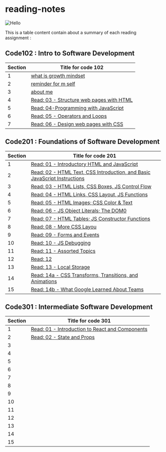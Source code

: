 # reading-notes
![Hello](https://upload.wikimedia.org/wikipedia/commons/thumb/d/d9/Hello_%28yellow%29.svg/1200px-Hello_%28yellow%29.svg.png)

This is a table content contain about a summary of each reading assignment :

## **Code102 : Intro to Software Development**

|Section|Title for code 102 |
|-------|-----|
|1      |[what is growth mindset](/code102/file1.md)
|2      |[reminder for m self](code102/file2.md)
|3      |[about me](code102/file3.md)
|4      |[Read: 03 - Structure web pages with HTML](code102/read03.md)|
|5      |[Read: 04-Programming with JavaScript](code102/read04.md)|
|6      |[Read: 05 - Operators and Loops](code102/read05.md)
|7      |[Read: 06 -  Design web pages with CSS](code102/read06.md)


## **Code201 : Foundations of Software Development**

|Section|Title for code 201 |
|-------|-----|
|1      |[Read: 01 - Introductory HTML and JavaScript](/code201/read01.md)|
|2      |[Read: 02 - HTML Text, CSS Introduction, and Basic JavaScript Instructions](/code201/read02.md)
|3      |[Read: 03 - HTML Lists, CSS Boxes, JS Control Flow](/code201/read03.md)
|4      |[Read: 04 - HTML Links, CSS Layout, JS Functions](/code201/read04.md)
|5      |[Read: 05 - HTML Images; CSS Color & Text](/code201/read05.md)
|6      |[Read: 06 - JS Object Literals; The DOM0](/code201/read06.md)
|7      |[Read: 07 - HTML Tables; JS Constructor Functions](/code201/read07.md)
|8      |[Read: 08 - More CSS Layou](/code201/read08.md)
|9      |[Read: 09 - Forms and Events](/code201/read09.md)
|10     |[Read: 10 - JS Debugging](/code201/read10.md)
|11     |[Read: 11 - Assorted Topics](/code201/read11.md)
|12     |[Read: 12]((/code201/read12.md))
|13     |[Read: 13 - Local Storage](/code201/read13.md)
|14     |[Read: 14a - CSS Transforms, Transitions, and Animations](/code201/read14a.md)
|15     |[Read: 14b - What Google Learned About Teams](/code201/read14b.md)


## **Code301 : Intermediate Software Development**

|Section|Title for code 301 |
|-------|-----|
|1      |[Read: 01 - Introduction to React and Components](/code301/read01.md)|
|2      |[Read: 02 - State and Props](/code301/read02.md)|
|3      ||
|4      ||
|5      ||
|6      ||
|7      ||
|8      ||
|9      ||
|10     ||
|11     ||
|12     ||
|13     ||
|14     ||
|15     ||